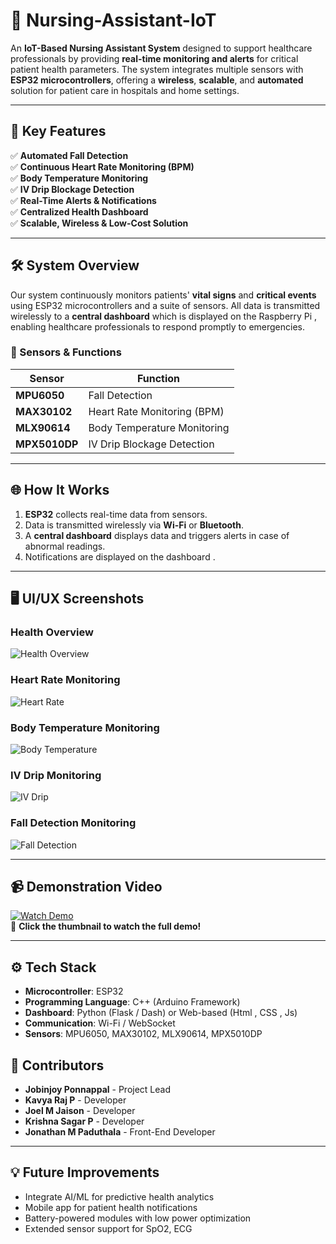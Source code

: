 # 🏥 Nursing-Assistant-IoT

An **IoT-Based Nursing Assistant System** designed to support healthcare professionals by providing **real-time monitoring and alerts** for critical patient health parameters. The system integrates multiple sensors with **ESP32 microcontrollers**, offering a **wireless**, **scalable**, and **automated** solution for patient care in hospitals and home settings.

---

## 🚀 Key Features

✅ **Automated Fall Detection**  
✅ **Continuous Heart Rate Monitoring (BPM)**  
✅ **Body Temperature Monitoring**  
✅ **IV Drip Blockage Detection**  
✅ **Real-Time Alerts & Notifications**  
✅ **Centralized Health Dashboard**  
✅ **Scalable, Wireless & Low-Cost Solution**

---

## 🛠️ System Overview

Our system continuously monitors patients' **vital signs** and **critical events** using ESP32 microcontrollers and a suite of sensors. All data is transmitted wirelessly to a **central dashboard** which is displayed on the Raspberry Pi , enabling healthcare professionals to respond promptly to emergencies.

### 📡 Sensors & Functions
| **Sensor**                 | **Function**                      |
|----------------------------|-----------------------------------|
| **MPU6050**                | Fall Detection                   |
| **MAX30102**               | Heart Rate Monitoring (BPM)      |
| **MLX90614**               | Body Temperature Monitoring      |
| **MPX5010DP**              | IV Drip Blockage Detection       |

---

## 🌐 How It Works
1. **ESP32** collects real-time data from sensors.
2. Data is transmitted wirelessly via **Wi-Fi** or **Bluetooth**.
3. A **central dashboard** displays data and triggers alerts in case of abnormal readings.
4. Notifications are displayed on the dashboard .

---

## 🖥️ UI/UX Screenshots

### Health Overview
![Health Overview](Ui/Health%20Overview.jpg)

### Heart Rate Monitoring
![Heart Rate](Ui/Heart%20Rate.jpg)

### Body Temperature Monitoring
![Body Temperature](Ui/Body%20Temperature.jpg)

### IV Drip Monitoring
![IV Drip](Ui/IV%20Drip.jpg)

### Fall Detection Monitoring
![Fall Detection](Ui/Fall%20Detection.jpg)

---

## 📹 Demonstration Video
[![Watch Demo](https://img.youtube.com/vi/VIDEO_ID/0.jpg)](Ui/Health%20Overview.jpg)  
🎥 **Click the thumbnail to watch the full demo!**

---

## ⚙️ Tech Stack

- **Microcontroller**: ESP32  
- **Programming Language**: C++ (Arduino Framework)  
- **Dashboard**: Python (Flask / Dash) or Web-based (Html , CSS , Js)   
- **Communication**: Wi-Fi / WebSocket 
- **Sensors**: MPU6050, MAX30102, MLX90614, MPX5010DP  

## 👥 Contributors
- **Jobinjoy Ponnappal** - Project Lead  
- **Kavya Raj P** - Developer  
- **Joel M Jaison** - Developer  
- **Krishna Sagar P** - Developer  
- **Jonathan M Paduthala** - Front-End Developer  

---

## 💡 Future Improvements
- Integrate AI/ML for predictive health analytics  
- Mobile app for patient health notifications  
- Battery-powered modules with low power optimization  
- Extended sensor support for SpO2, ECG  
